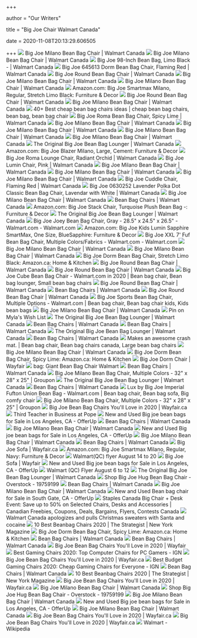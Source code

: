 +++
        
author = "Our Writers"
        
title = "Big Joe Chair Walmart Canada"
        
date = 2020-11-08T20:13:29.606505
        
+++
[ ![](https://i5.walmartimages.ca/images/Enlarge/933/715/6000201933715.jpg)](https://i5.walmartimages.ca/images/Enlarge/933/715/6000201933715.jpg) Big Joe Milano Bean Bag Chair | Walmart Canada
[ ![](https://i5.walmartimages.ca/images/Enlarge/933/814/6000201933814.jpg)](https://i5.walmartimages.ca/images/Enlarge/933/814/6000201933814.jpg) Big Joe Milano Bean Bag Chair | Walmart Canada
[ ![](https://i5.walmartimages.com/asr/abf1c38a-bb54-4b4f-a30a-04901c0a8679_1.9804e877dd50cdb5abe40e11dec9d147.jpeg?odnHeight=450&odnWidth=450&odnBg=ffffff)](https://i5.walmartimages.com/asr/abf1c38a-bb54-4b4f-a30a-04901c0a8679_1.9804e877dd50cdb5abe40e11dec9d147.jpeg?odnHeight=450&odnWidth=450&odnBg=ffffff) Big Joe 98-Inch Bean Bag, Limo Black - | Walmart Canada
[ ![](https://i5.walmartimages.com/asr/1b2c1f91-fbe9-4bf6-b079-6c8c7d2d43d0_1.4146349548c64143c6a8dda5f0df4b39.jpeg?odnHeight=450&odnWidth=450&odnBg=ffffff)](https://i5.walmartimages.com/asr/1b2c1f91-fbe9-4bf6-b079-6c8c7d2d43d0_1.4146349548c64143c6a8dda5f0df4b39.jpeg?odnHeight=450&odnWidth=450&odnBg=ffffff) Big Joe 645613 Dorm Bean Bag Chair, Flaming Red | Walmart Canada
[ ![](https://i5.walmartimages.ca/images/Enlarge/935/366/6000201935366.jpg)](https://i5.walmartimages.ca/images/Enlarge/935/366/6000201935366.jpg) Big Joe Round Bean Bag Chair | Walmart Canada
[ ![](https://i5.walmartimages.ca/images/Enlarge/934/201/6000201934201.jpg)](https://i5.walmartimages.ca/images/Enlarge/934/201/6000201934201.jpg) Big Joe Milano Bean Bag Chair | Walmart Canada
[ ![](https://i5.walmartimages.ca/images/Enlarge/933/790/6000201933790.jpg)](https://i5.walmartimages.ca/images/Enlarge/933/790/6000201933790.jpg) Big Joe Milano Bean Bag Chair | Walmart Canada
[ ![](https://images-na.ssl-images-amazon.com/images/I/41hbfWRBceL._AC_SY400_.jpg)](https://images-na.ssl-images-amazon.com/images/I/41hbfWRBceL._AC_SY400_.jpg) Amazon.com: Big Joe Smartmax Milano, Regular, Stretch Limo Black: Furniture  & Decor
[ ![](https://i5.walmartimages.ca/images/Large/935/368/6000201935368.jpg)](https://i5.walmartimages.ca/images/Large/935/368/6000201935368.jpg) Big Joe Round Bean Bag Chair | Walmart Canada
[ ![](https://i5.walmartimages.ca/images/Large/933/718/6000201933718.jpg)](https://i5.walmartimages.ca/images/Large/933/718/6000201933718.jpg) Big Joe Milano Bean Bag Chair | Walmart Canada
[ ![](https://i.pinimg.com/236x/be/bf/03/bebf03b37dfd663215785c295c169813--childrens-bean-bags-bean-bag-chairs.jpg)](https://i.pinimg.com/236x/be/bf/03/bebf03b37dfd663215785c295c169813--childrens-bean-bags-bean-bag-chairs.jpg) 40+ Best cheap bean bag chairs ideas | cheap bean bag chairs, bean bag,  bean bag chair
[ ![](https://i5.walmartimages.com/asr/21b52d58-fdfc-4ddc-a53d-2b17050019b4_1.1e3d75b434db4cfd7e5ed5b0680ab312.jpeg?odnHeight=2000&odnWidth=2000&odnBg=ffffff)](https://i5.walmartimages.com/asr/21b52d58-fdfc-4ddc-a53d-2b17050019b4_1.1e3d75b434db4cfd7e5ed5b0680ab312.jpeg?odnHeight=2000&odnWidth=2000&odnBg=ffffff) Big Joe Roma Bean Bag Chair, Spicy Lime | Walmart Canada
[ ![](https://i5.walmartimages.ca/images/Enlarge/933/722/6000201933722.jpg)](https://i5.walmartimages.ca/images/Enlarge/933/722/6000201933722.jpg) Big Joe Milano Bean Bag Chair | Walmart Canada
[ ![](https://i5.walmartimages.ca/images/Large/933/694/6000201933694.jpg)](https://i5.walmartimages.ca/images/Large/933/694/6000201933694.jpg) Big Joe Milano Bean Bag Chair | Walmart Canada
[ ![](https://i5.walmartimages.ca/images/Enlarge/933/698/6000201933698.jpg)](https://i5.walmartimages.ca/images/Enlarge/933/698/6000201933698.jpg) Big Joe Milano Bean Bag Chair | Walmart Canada
[ ![](https://i5.walmartimages.ca/images/Enlarge/934/356/6000201934356.jpg)](https://i5.walmartimages.ca/images/Enlarge/934/356/6000201934356.jpg) Big Joe Milano Bean Bag Chair | Walmart Canada
[ ![](https://i5.walmartimages.ca/images/Enlarge/937/543/6000201937543.jpg)](https://i5.walmartimages.ca/images/Enlarge/937/543/6000201937543.jpg) The Original Big Joe Bean Bag Lounger | Walmart Canada
[ ![](https://images-na.ssl-images-amazon.com/images/I/91VujPrBCqL._AC_SX522_.jpg)](https://images-na.ssl-images-amazon.com/images/I/91VujPrBCqL._AC_SX522_.jpg) Amazon.com: Big Joe Blazer Milano, Large, Cement: Furniture & Decor
[ ![](https://i5.walmartimages.com/asr/c9b40cce-1ce9-48e7-9258-3d2184d59d36_1.e0c21cd3ef3a5435e477be50c0b54ab6.jpeg?odnHeight=2000&odnWidth=2000&odnBg=ffffff)](https://i5.walmartimages.com/asr/c9b40cce-1ce9-48e7-9258-3d2184d59d36_1.e0c21cd3ef3a5435e477be50c0b54ab6.jpeg?odnHeight=2000&odnWidth=2000&odnBg=ffffff) Big Joe Roma Lounge Chair, Radiant Orchid | Walmart Canada
[ ![](https://i5.walmartimages.ca/images/Enlarge/970/582/999999-650231970582.jpg)](https://i5.walmartimages.ca/images/Enlarge/970/582/999999-650231970582.jpg) Big Joe Lumin Chair, Pink | Walmart Canada
[ ![](https://i5.walmartimages.ca/images/Large/933/710/6000201933710.jpg)](https://i5.walmartimages.ca/images/Large/933/710/6000201933710.jpg) Big Joe Milano Bean Bag Chair | Walmart Canada
[ ![](https://i5.walmartimages.ca/images/Large/933/716/6000201933716.jpg)](https://i5.walmartimages.ca/images/Large/933/716/6000201933716.jpg) Big Joe Milano Bean Bag Chair | Walmart Canada
[ ![](https://i5.walmartimages.ca/images/Enlarge/934/588/6000201934588.jpg)](https://i5.walmartimages.ca/images/Enlarge/934/588/6000201934588.jpg) Big Joe Milano Bean Bag Chair | Walmart Canada
[ ![](https://i5.walmartimages.com/asr/c6c09ac8-7274-47c4-b064-159d584c6e81_1.8bafe568103e056bdcd7993849c3a24f.jpeg?odnHeight=450&odnWidth=450&odnBg=ffffff)](https://i5.walmartimages.com/asr/c6c09ac8-7274-47c4-b064-159d584c6e81_1.8bafe568103e056bdcd7993849c3a24f.jpeg?odnHeight=450&odnWidth=450&odnBg=ffffff) Big Joe Cuddle Chair, Flaming Red | Walmart Canada
[ ![](https://i5.walmartimages.com/asr/90f0cb4a-423a-4bb8-823a-e968f2c67f18_1.0e76bd26ca2511dd0aea07d1bd571440.jpeg?odnHeight=450&odnWidth=450&odnBg=ffffff)](https://i5.walmartimages.com/asr/90f0cb4a-423a-4bb8-823a-e968f2c67f18_1.0e76bd26ca2511dd0aea07d1bd571440.jpeg?odnHeight=450&odnWidth=450&odnBg=ffffff) Big Joe 0630252 Lavender Polka Dot Classic Bean Bag Chair, Lavendar with  White | Walmart Canada
[ ![](https://i5.walmartimages.ca/images/Enlarge/933/768/6000201933768.jpg)](https://i5.walmartimages.ca/images/Enlarge/933/768/6000201933768.jpg) Big Joe Milano Bean Bag Chair | Walmart Canada
[ ![](https://i5.walmartimages.com/asr/c9616967-f9c4-4418-9eb7-da11b1c772c0_1.da02c8676a3bd14f66be2f77e802c5d3.jpeg?odnBg=ffffff&odnBound=200)](https://i5.walmartimages.com/asr/c9616967-f9c4-4418-9eb7-da11b1c772c0_1.da02c8676a3bd14f66be2f77e802c5d3.jpeg?odnBg=ffffff&odnBound=200) Bean Bag Chairs | Walmart Canada
[ ![](https://images-na.ssl-images-amazon.com/images/I/71CpB8oB6xL._AC_SL1500_.jpg)](https://images-na.ssl-images-amazon.com/images/I/71CpB8oB6xL._AC_SL1500_.jpg) Amazon.com: Big Joe Stack Chair, Turquoise Plush Bean Bag -: Furniture &  Decor
[ ![](https://i5.walmartimages.ca/images/Large/937/580/6000201937580.jpg)](https://i5.walmartimages.ca/images/Large/937/580/6000201937580.jpg) The Original Big Joe Bean Bag Lounger | Walmart Canada
[ ![](https://i5.walmartimages.com/asr/ada7d63e-508c-49f5-b9ec-a617293bf21c_2.b679b47c33bf6afbeaae2147b270beb5.jpeg?odnWidth=612&odnHeight=612&odnBg=ffffff)](https://i5.walmartimages.com/asr/ada7d63e-508c-49f5-b9ec-a617293bf21c_2.b679b47c33bf6afbeaae2147b270beb5.jpeg?odnWidth=612&odnHeight=612&odnBg=ffffff) Big Joe Joey Bean Bag Chair, Gray - 28.5" x 24.5" x 26.5" - Walmart.com -  Walmart.com
[ ![](https://images-na.ssl-images-amazon.com/images/I/51nD2TcwxwL._AC_SY450_.jpg)](https://images-na.ssl-images-amazon.com/images/I/51nD2TcwxwL._AC_SY450_.jpg) Amazon.com: Big Joe Kids Lumin Sapphire SmartMax, One Size, BlueSapphire:  Furniture & Decor
[ ![](https://i5.walmartimages.com/asr/88f89b7e-495a-4e66-8246-4c84ebe7ebb6_1.b0aa1fae119cebb8bd0cb566cf32b672.jpeg?odnWidth=612&odnHeight=612&odnBg=ffffff)](https://i5.walmartimages.com/asr/88f89b7e-495a-4e66-8246-4c84ebe7ebb6_1.b0aa1fae119cebb8bd0cb566cf32b672.jpeg?odnWidth=612&odnHeight=612&odnBg=ffffff) Big Joe XXL 7' Fuf Bean Bag Chair, Multiple Colors/Fabrics - Walmart.com -  Walmart.com
[ ![](https://i5.walmartimages.ca/images/Enlarge/933/793/6000201933793.jpg)](https://i5.walmartimages.ca/images/Enlarge/933/793/6000201933793.jpg) Big Joe Milano Bean Bag Chair | Walmart Canada
[ ![](https://i5.walmartimages.ca/images/Enlarge/933/769/6000201933769.jpg)](https://i5.walmartimages.ca/images/Enlarge/933/769/6000201933769.jpg) Big Joe Milano Bean Bag Chair | Walmart Canada
[ ![](https://images-na.ssl-images-amazon.com/images/I/81jtqxg6YHL._AC_SY355_.jpg)](https://images-na.ssl-images-amazon.com/images/I/81jtqxg6YHL._AC_SY355_.jpg) Big Joe Dorm Bean Bag Chair, Stretch Limo Black: Amazon.ca: Home & Kitchen
[ ![](https://i5.walmartimages.ca/images/Enlarge/935/325/6000201935325.jpg)](https://i5.walmartimages.ca/images/Enlarge/935/325/6000201935325.jpg) Big Joe Round Bean Bag Chair | Walmart Canada
[ ![](https://i5.walmartimages.ca/images/Enlarge/935/331/6000201935331.jpg)](https://i5.walmartimages.ca/images/Enlarge/935/331/6000201935331.jpg) Big Joe Round Bean Bag Chair | Walmart Canada
[ ![](https://i.pinimg.com/474x/36/ae/ca/36aeca187849a227336767d6dae42cba.jpg)](https://i.pinimg.com/474x/36/ae/ca/36aeca187849a227336767d6dae42cba.jpg) Big Joe Cube Bean Bag Chair - Walmart.com in 2020 | Bean bag chair, Bean  bag lounger, Small bean bag chairs
[ ![](https://i5.walmartimages.ca/images/Enlarge/935/335/6000201935335.jpg)](https://i5.walmartimages.ca/images/Enlarge/935/335/6000201935335.jpg) Big Joe Round Bean Bag Chair | Walmart Canada
[ ![](https://i5.walmartimages.ca/images/Thumbnails/292/393/999999-4005380292393.jpg?odnBound=200)](https://i5.walmartimages.ca/images/Thumbnails/292/393/999999-4005380292393.jpg?odnBound=200) Bean Bag Chairs | Walmart Canada
[ ![](https://i5.walmartimages.ca/images/Enlarge/935/327/6000201935327.jpg)](https://i5.walmartimages.ca/images/Enlarge/935/327/6000201935327.jpg) Big Joe Round Bean Bag Chair | Walmart Canada
[ ![](https://i.pinimg.com/originals/84/f2/6d/84f26de9489fff6836c9522d884c4f2f.jpg)](https://i.pinimg.com/originals/84/f2/6d/84f26de9489fff6836c9522d884c4f2f.jpg) Big Joe Sports Bean Bag Chair, Multiple Options - Walmart.com | Bean bag  chair, Bean bag chair kids, Kids bean bags
[ ![](https://i5.walmartimages.ca/images/Thumbnails/365/981/999999-4005380365981.jpg)](https://i5.walmartimages.ca/images/Thumbnails/365/981/999999-4005380365981.jpg) Big Joe Milano Bean Bag Chair | Walmart Canada
[ ![](https://i.pinimg.com/originals/ca/24/a6/ca24a62e1921e42824c0378c9fce4b29.jpg)](https://i.pinimg.com/originals/ca/24/a6/ca24a62e1921e42824c0378c9fce4b29.jpg) Pin on Myla's Wish List
[ ![](https://i5.walmartimages.ca/images/Large/937/549/6000201937549.jpg)](https://i5.walmartimages.ca/images/Large/937/549/6000201937549.jpg) The Original Big Joe Bean Bag Lounger | Walmart Canada
[ ![](https://i5.walmartimages.com/asr/abdb671f-b880-4195-bb74-69cc17c92f05_1.9c8fb92cdf09ef7d171304a0424a95e9.jpeg?odnBg=ffffff&odnBound=200)](https://i5.walmartimages.com/asr/abdb671f-b880-4195-bb74-69cc17c92f05_1.9c8fb92cdf09ef7d171304a0424a95e9.jpeg?odnBg=ffffff&odnBound=200) Bean Bag Chairs | Walmart Canada
[ ![](https://i5.walmartimages.com/asr/8c07fe84-faf6-4cb7-94c5-b1f33d38df53_1.c5e46b03f90e0d9f5231ffe40cb7256c.jpeg?odnBg=ffffff&odnBound=200)](https://i5.walmartimages.com/asr/8c07fe84-faf6-4cb7-94c5-b1f33d38df53_1.c5e46b03f90e0d9f5231ffe40cb7256c.jpeg?odnBg=ffffff&odnBound=200) Bean Bag Chairs | Walmart Canada
[ ![](https://i5.walmartimages.ca/images/Enlarge/937/586/6000201937586.jpg)](https://i5.walmartimages.ca/images/Enlarge/937/586/6000201937586.jpg) The Original Big Joe Bean Bag Lounger | Walmart Canada
[ ![](https://i5.walmartimages.com/asr/b0c93cdf-215e-49c3-8353-fd56af401fb3_1.7f4556ad1af861bc110300b6c0bf2eb2.jpeg?odnBg=ffffff&odnBound=200)](https://i5.walmartimages.com/asr/b0c93cdf-215e-49c3-8353-fd56af401fb3_1.7f4556ad1af861bc110300b6c0bf2eb2.jpeg?odnBg=ffffff&odnBound=200) Bean Bag Chairs | Walmart Canada
[ ![](https://i.pinimg.com/originals/a0/48/14/a04814450d4fc263b73473901615fefd.jpg)](https://i.pinimg.com/originals/a0/48/14/a04814450d4fc263b73473901615fefd.jpg) Makes an awesome crash mat. | Bean bag chair, Bean bag chairs canada, Large  bean bag chairs
[ ![](https://photos-us.bazaarvoice.com/photo/2/cGhvdG86d2FsbWFydA/00d11b44-cb60-52ca-8395-575e6a66687f)](https://photos-us.bazaarvoice.com/photo/2/cGhvdG86d2FsbWFydA/00d11b44-cb60-52ca-8395-575e6a66687f) Big Joe Milano Bean Bag Chair | Walmart Canada
[ ![](https://images-na.ssl-images-amazon.com/images/I/81AFmIV-TtL._AC_SL1500_.jpg)](https://images-na.ssl-images-amazon.com/images/I/81AFmIV-TtL._AC_SL1500_.jpg) Big Joe Dorm Bean Bag Chair, Spicy Lime: Amazon.ca: Home & Kitchen
[ ![](https://secure.img1-ag.wfcdn.com/im/89396613/resize-h600-w600%5Ecompr-r85/1298/129826033/Big+Joe+Standard+Bean+Bag+Chair+%26+Lounger.jpg)](https://secure.img1-ag.wfcdn.com/im/89396613/resize-h600-w600%5Ecompr-r85/1298/129826033/Big+Joe+Standard+Bean+Bag+Chair+%26+Lounger.jpg) Big Joe Dorm Chair | Wayfair
[ ![](https://lh3.googleusercontent.com/proxy/4J-zx0DgMbMy4NFWkPmVGqyNg-XW-eLHYFMXrbw9NPpG2X3MXtTDSEPfD-0zv2cRI47HoNIXjxf0iBjuKJFiEoWihDBQJOwsVDjWLgaO81rdOUNX3N4kyrTXIVgmcJHOr-zwreSdgT1k9FfvbuEHXnkx0LVPQdh7ul1pMJ5nZUi1ETdgdpW7_VRoyrBA19FVThqa1fx_RLTpMJz2a342x6Z0lccp-8fDQglvBTnEPDDZM4fDn2CTntQHeznTtjSwlT5LeEEXXoi45qEzAX8HeUQALqdFM-NabLJhTnYRD5DhrFdQMdIXY8k=s0-d)](https://lh3.googleusercontent.com/proxy/4J-zx0DgMbMy4NFWkPmVGqyNg-XW-eLHYFMXrbw9NPpG2X3MXtTDSEPfD-0zv2cRI47HoNIXjxf0iBjuKJFiEoWihDBQJOwsVDjWLgaO81rdOUNX3N4kyrTXIVgmcJHOr-zwreSdgT1k9FfvbuEHXnkx0LVPQdh7ul1pMJ5nZUi1ETdgdpW7_VRoyrBA19FVThqa1fx_RLTpMJz2a342x6Z0lccp-8fDQglvBTnEPDDZM4fDn2CTntQHeznTtjSwlT5LeEEXXoi45qEzAX8HeUQALqdFM-NabLJhTnYRD5DhrFdQMdIXY8k=s0-d) bag: Giant Bean Bag Chair Walmart
[ ![](https://i5.walmartimages.ca/images/Thumbnails/001/210/999999-891662001210.jpg?odnBound=200)](https://i5.walmartimages.ca/images/Thumbnails/001/210/999999-891662001210.jpg?odnBound=200) Bean Bag Chairs | Walmart Canada
[ ![](https://img.grouponcdn.com/stores/MPHudZ76BMayZjmankx29XaFBrE/storesoi38862703-750x450/v1/c700x420.jpg)](https://img.grouponcdn.com/stores/MPHudZ76BMayZjmankx29XaFBrE/storesoi38862703-750x450/v1/c700x420.jpg) Big Joe Milano Bean Bag Chair, Multiple Colors - 32" x 28" x 25" | Groupon
[ ![](https://i5.walmartimages.ca/images/Thumbnails/403/539/4005380403539.jpg)](https://i5.walmartimages.ca/images/Thumbnails/403/539/4005380403539.jpg) The Original Big Joe Bean Bag Lounger | Walmart Canada
[ ![](https://i5.walmartimages.com/asr/997bc07b-af4c-43c7-9a0d-20e857c785e0_1.1adf842e6dfccfa3227533116cf56123.png?odnBg=ffffff&odnBound=200)](https://i5.walmartimages.com/asr/997bc07b-af4c-43c7-9a0d-20e857c785e0_1.1adf842e6dfccfa3227533116cf56123.png?odnBg=ffffff&odnBound=200) Bean Bag Chairs | Walmart Canada
[ ![](https://i.pinimg.com/474x/41/d7/88/41d788537869b5c45215c1f71bf384a8.jpg)](https://i.pinimg.com/474x/41/d7/88/41d788537869b5c45215c1f71bf384a8.jpg) Lux by Big Joe Imperial Fufton Union Bean Bag - Walmart.com | Bean bag chair,  Bean bag sofa, Big comfy chair
[ ![](https://img.grouponcdn.com/stores/64ojjtAnR27WEk5vnCqxSxdxrus/storespi16318057-1800x1080/v1/c700x420.jpg)](https://img.grouponcdn.com/stores/64ojjtAnR27WEk5vnCqxSxdxrus/storespi16318057-1800x1080/v1/c700x420.jpg) Big Joe Milano Bean Bag Chair, Multiple Colors - 32" x 28" x 25" | Groupon
[ ![](https://secure.img1-fg.wfcdn.com/im/62763733/resize-h310-w310%5Ecompr-r85/4840/48400466/fuf-large-bean-bag-chair.jpg)](https://secure.img1-fg.wfcdn.com/im/62763733/resize-h310-w310%5Ecompr-r85/4840/48400466/fuf-large-bean-bag-chair.jpg) Big Joe Bean Bag Chairs You'll Love in 2020 | Wayfair.ca
[ ![](https://image.slidesharecdn.com/newbusinessisuwdecember18-140302071009-phpapp01/95/third-teacher-in-business-at-pope-14-638.jpg?cb=1393744282)](https://image.slidesharecdn.com/newbusinessisuwdecember18-140302071009-phpapp01/95/third-teacher-in-business-at-pope-14-638.jpg?cb=1393744282) Third Teacher in Business at Pope
[ ![](https://images.offerup.com/5sgicDdJz4Cu9muclJd0Uvl8dt4=/300x533/6ea0/6ea007d9389949e4b06c216a25cefc4d.jpg)](https://images.offerup.com/5sgicDdJz4Cu9muclJd0Uvl8dt4=/300x533/6ea0/6ea007d9389949e4b06c216a25cefc4d.jpg) New and Used Big joe bean bags for Sale in Los Angeles, CA - OfferUp
[ ![](https://i5.walmartimages.com/asr/9e4a2188-4d5a-4e6a-a22f-91a794c99a79_1.e317c8906aea85b9e246bffc8189d0bf.jpeg?odnBg=ffffff&odnBound=200)](https://i5.walmartimages.com/asr/9e4a2188-4d5a-4e6a-a22f-91a794c99a79_1.e317c8906aea85b9e246bffc8189d0bf.jpeg?odnBg=ffffff&odnBound=200) Bean Bag Chairs | Walmart Canada
[ ![](https://i5.walmartimages.com/asr/fe3f9920-fad0-4acf-829e-1396f3f9c060_1.057ed96ed577df958f639abbdabb6f22.jpeg?odnHeight=180&odnWidth=180&odnBg=ffffff)](https://i5.walmartimages.com/asr/fe3f9920-fad0-4acf-829e-1396f3f9c060_1.057ed96ed577df958f639abbdabb6f22.jpeg?odnHeight=180&odnWidth=180&odnBg=ffffff) Big Joe Milano Bean Bag Chair | Walmart Canada
[ ![](https://images.offerup.com/Y1oh0I9LbajWWgkmY8JiXGU-PfU=/300x300/6dea/6dea95bd05c14199b0181a85387878cc.jpg)](https://images.offerup.com/Y1oh0I9LbajWWgkmY8JiXGU-PfU=/300x300/6dea/6dea95bd05c14199b0181a85387878cc.jpg) New and Used Big joe bean bags for Sale in Los Angeles, CA - OfferUp
[ ![](https://i5.walmartimages.ca/images/Thumbnails/101/398/999999-692652101398.jpg)](https://i5.walmartimages.ca/images/Thumbnails/101/398/999999-692652101398.jpg) Big Joe Milano Bean Bag Chair | Walmart Canada
[ ![](https://i5.walmartimages.com/asr/58a32f5f-b5d6-4ac1-a52e-ac05c8167f45_1.a3aead1da4dd011ee70df7743f4527ae.jpeg?odnBg=ffffff&odnBound=200)](https://i5.walmartimages.com/asr/58a32f5f-b5d6-4ac1-a52e-ac05c8167f45_1.a3aead1da4dd011ee70df7743f4527ae.jpeg?odnBg=ffffff&odnBound=200) Bean Bag Chairs | Walmart Canada
[ ![](https://secure.img1-fg.wfcdn.com/im/25807862/resize-h310-w310%5Ecompr-r85/3113/31139893/big-joe-medium-bean-bag-chair.jpg)](https://secure.img1-fg.wfcdn.com/im/25807862/resize-h310-w310%5Ecompr-r85/3113/31139893/big-joe-medium-bean-bag-chair.jpg) Big Joe Sofa | Wayfair.ca
[ ![](https://images-na.ssl-images-amazon.com/images/I/71xzS8Wd4cL._AC_SL1500_.jpg)](https://images-na.ssl-images-amazon.com/images/I/71xzS8Wd4cL._AC_SL1500_.jpg) Amazon.com: Big Joe Smartmax Milano, Regular, Navy: Furniture & Decor
[ ![](https://flyers.smartcanucks.ca/uploads/pages/15074/walmartqc-flyer-august-14-to-20-17.JPG)](https://flyers.smartcanucks.ca/uploads/pages/15074/walmartqc-flyer-august-14-to-20-17.JPG) Walmart(QC) flyer August 14 to 20
[ ![](https://secure.img1-fg.wfcdn.com/im/73683345/resize-h600-w600%5Ecompr-r85/1281/128133178/Big+Joe+Large+Bean+Bag+Sofa.jpg)](https://secure.img1-fg.wfcdn.com/im/73683345/resize-h600-w600%5Ecompr-r85/1281/128133178/Big+Joe+Large+Bean+Bag+Sofa.jpg) Big Joe Sofa | Wayfair
[ ![](https://images.offerup.com/Pu8NheOjXJB4trAbZ8NA1RTJwm8=/300x533/ed83/ed83919d1e714391b33c17fa3713be5e.jpg)](https://images.offerup.com/Pu8NheOjXJB4trAbZ8NA1RTJwm8=/300x533/ed83/ed83919d1e714391b33c17fa3713be5e.jpg) New and Used Big joe bean bags for Sale in Los Angeles, CA - OfferUp
[ ![](https://flyers.smartcanucks.ca/uploads/pages/44231/walmart-qc-flyer-august-6-to-12-21.jpg)](https://flyers.smartcanucks.ca/uploads/pages/44231/walmart-qc-flyer-august-6-to-12-21.jpg) Walmart (QC) Flyer August 6 to 12
[ ![](https://i5.walmartimages.ca/images/Large/937/555/6000201937555.jpg)](https://i5.walmartimages.ca/images/Large/937/555/6000201937555.jpg) The Original Big Joe Bean Bag Lounger | Walmart Canada
[ ![](https://ak1.ostkcdn.com//images/products/19759199/Big-Joe-Hug-Bean-Bag-Chair-3a090ba6-136a-41d0-96c8-baf2d94b7509.jpg)](https://ak1.ostkcdn.com//images/products/19759199/Big-Joe-Hug-Bean-Bag-Chair-3a090ba6-136a-41d0-96c8-baf2d94b7509.jpg) Shop Big Joe Hug Bean Bag Chair - Overstock - 19759199
[ ![](https://i5.walmartimages.ca/images/Thumbnails/292/416/999999-4005380292416.jpg?odnBound=200)](https://i5.walmartimages.ca/images/Thumbnails/292/416/999999-4005380292416.jpg?odnBound=200) Bean Bag Chairs | Walmart Canada
[ ![](https://photos-us.bazaarvoice.com/photo/2/cGhvdG86d2FsbWFydA/a82e1c0a-4aef-520f-a4cd-85177ab904fb)](https://photos-us.bazaarvoice.com/photo/2/cGhvdG86d2FsbWFydA/a82e1c0a-4aef-520f-a4cd-85177ab904fb) Big Joe Milano Bean Bag Chair | Walmart Canada
[ ![](https://images.offerup.com/SBKDcAiQ9KSmlMQDYAIChj2LUoU=/300x649/7b8e/7b8e131ebfef443a8b810eca8d09c956.jpg)](https://images.offerup.com/SBKDcAiQ9KSmlMQDYAIChj2LUoU=/300x649/7b8e/7b8e131ebfef443a8b810eca8d09c956.jpg) New and Used Bean bag chair for Sale in South Gate, CA - OfferUp
[ ![](https://smartcanucks.ca/wp-content/uploads/2019/10/Screen-Shot-2019-10-30-at-9.23.08-AM.png)](https://smartcanucks.ca/wp-content/uploads/2019/10/Screen-Shot-2019-10-30-at-9.23.08-AM.png) Staples Canada Big Chair + Desk Event: Save up to 50% on Selected Chairs,  Desks and Accessories | Canadian Freebies, Coupons, Deals, Bargains,  Flyers, Contests Canada
[ ![](https://s.yimg.com/ny/api/res/1.2/e.09mk2JiWcAU4CKh_yHNQ--/YXBwaWQ9aGlnaGxhbmRlcjt3PTk2MDtoPTEzMDIuNjYyODg5NTE4NDEzNQ--/https://media-mbst-pub-ue1.s3.amazonaws.com/creatr-uploaded-images/2019-12/2b979540-1aa2-11ea-bf6e-ef07ee9666a2)](https://s.yimg.com/ny/api/res/1.2/e.09mk2JiWcAU4CKh_yHNQ--/YXBwaWQ9aGlnaGxhbmRlcjt3PTk2MDtoPTEzMDIuNjYyODg5NTE4NDEzNQ--/https://media-mbst-pub-ue1.s3.amazonaws.com/creatr-uploaded-images/2019-12/2b979540-1aa2-11ea-bf6e-ef07ee9666a2) Walmart Canada apologizes and pulls Christmas sweaters with Santa and  cocaine
[ ![](https://pyxis.nymag.com/v1/imgs/8e0/e99/b5a7444b2665bc3b9ca970aeaa9f4ba4d6-cozy-sack-6-feet-bean-bag-chair-large-gr.rsquare.w600.jpg)](https://pyxis.nymag.com/v1/imgs/8e0/e99/b5a7444b2665bc3b9ca970aeaa9f4ba4d6-cozy-sack-6-feet-bean-bag-chair-large-gr.rsquare.w600.jpg) 10 Best Beanbag Chairs 2020 | The Strategist | New York Magazine
[ ![](https://images-na.ssl-images-amazon.com/images/I/81gtymu2cgL._AC_SL1500_.jpg)](https://images-na.ssl-images-amazon.com/images/I/81gtymu2cgL._AC_SL1500_.jpg) Big Joe Dorm Bean Bag Chair, Spicy Lime: Amazon.ca: Home & Kitchen
[ ![](https://i5.walmartimages.ca/images/Thumbnails/923/631/923631.jpg?odnBound=200)](https://i5.walmartimages.ca/images/Thumbnails/923/631/923631.jpg?odnBound=200) Bean Bag Chairs | Walmart Canada
[ ![](https://i5.walmartimages.ca/images/Thumbnails/100/766/999999-692652100766.jpg?odnBound=200)](https://i5.walmartimages.ca/images/Thumbnails/100/766/999999-692652100766.jpg?odnBound=200) Bean Bag Chairs | Walmart Canada
[ ![](https://secure.img1-fg.wfcdn.com/im/87590172/resize-h160-w160%5Ecompr-r85/4840/48400517/Big+Joe+Fuf+Large+Bean+Bag+Chair.jpg)](https://secure.img1-fg.wfcdn.com/im/87590172/resize-h160-w160%5Ecompr-r85/4840/48400517/Big+Joe+Fuf+Large+Bean+Bag+Chair.jpg) Big Joe Bean Bag Chairs You'll Love in 2020 | Wayfair
[ ![](https://assets-prd.ignimgs.com/2020/06/03/11-1591197581873.jpg)](https://assets-prd.ignimgs.com/2020/06/03/11-1591197581873.jpg) Best Gaming Chairs 2020: Top Computer Chairs for PC Gamers - IGN
[ ![](https://secure.img1-fg.wfcdn.com/im/03550807/resize-h310-w310%5Ecompr-r85/1271/127169958/big-joe-standard-bean-bag-chair-lounger.jpg)](https://secure.img1-fg.wfcdn.com/im/03550807/resize-h310-w310%5Ecompr-r85/1271/127169958/big-joe-standard-bean-bag-chair-lounger.jpg) Big Joe Bean Bag Chairs You'll Love in 2020 | Wayfair.ca
[ ![](http://assets1.ignimgs.com/2018/06/20/bestgamingchairs-blogroll-1529525911135.jpg)](http://assets1.ignimgs.com/2018/06/20/bestgamingchairs-blogroll-1529525911135.jpg) Best Budget Gaming Chairs 2020: Cheap Gaming Chairs for Everyone - IGN
[ ![](https://i5.walmartimages.ca/images/Thumbnails/148/(2)/692652100148(2).jpg?odnBound=200)](https://i5.walmartimages.ca/images/Thumbnails/148/(2)/692652100148(2).jpg?odnBound=200) Bean Bag Chairs | Walmart Canada
[ ![](https://pyxis.nymag.com/v1/imgs/719/5ba/9c5f0475062d83030b64392a3add6c23ee-big-joe-large-fuf-with-removable-washabl.2x.rsquare.w600.jpg)](https://pyxis.nymag.com/v1/imgs/719/5ba/9c5f0475062d83030b64392a3add6c23ee-big-joe-large-fuf-with-removable-washabl.2x.rsquare.w600.jpg) 10 Best Beanbag Chairs 2020 | The Strategist | New York Magazine
[ ![](https://secure.img1-fg.wfcdn.com/im/73758292/resize-h240-w240%5Ecompr-r85/4840/48400292/default_name.jpg)](https://secure.img1-fg.wfcdn.com/im/73758292/resize-h240-w240%5Ecompr-r85/4840/48400292/default_name.jpg) Big Joe Bean Bag Chairs You'll Love in 2020 | Wayfair.ca
[ ![](https://i5.walmartimages.ca/images/Thumbnails/100/162/999999-692652100162.jpg)](https://i5.walmartimages.ca/images/Thumbnails/100/162/999999-692652100162.jpg) Big Joe Milano Bean Bag Chair | Walmart Canada
[ ![](https://ak1.ostkcdn.com//images/products/19759199/Big-Joe-Hug-Bean-Bag-Chair-e8eec91f-0244-4957-afa4-5fb8f63b5e05.jpg)](https://ak1.ostkcdn.com//images/products/19759199/Big-Joe-Hug-Bean-Bag-Chair-e8eec91f-0244-4957-afa4-5fb8f63b5e05.jpg) Shop Big Joe Hug Bean Bag Chair - Overstock - 19759199
[ ![](https://photos-us.bazaarvoice.com/photo/2/cGhvdG86d2FsbWFydA/7589845c-3add-50c7-9108-f817443df1c3)](https://photos-us.bazaarvoice.com/photo/2/cGhvdG86d2FsbWFydA/7589845c-3add-50c7-9108-f817443df1c3) Big Joe Milano Bean Bag Chair | Walmart Canada
[ ![](https://photos.offerup.com/Wl0q6FNtEzk3BnKhZfIrA37vItA=/300x225/0c0f/0c0f806416894b7b88865e378b796cf9.jpg)](https://photos.offerup.com/Wl0q6FNtEzk3BnKhZfIrA37vItA=/300x225/0c0f/0c0f806416894b7b88865e378b796cf9.jpg) New and Used Big joe bean bags for Sale in Los Angeles, CA - OfferUp
[ ![](https://i5.walmartimages.ca/images/Thumbnails/490/(2)/692652100490(2).jpg)](https://i5.walmartimages.ca/images/Thumbnails/490/(2)/692652100490(2).jpg) Big Joe Milano Bean Bag Chair | Walmart Canada
[ ![](https://secure.img1-fg.wfcdn.com/im/17162766/resize-h160-w160%5Ecompr-r85/3243/32431550/Big+Joe+Standard+Bean+Bag+Chair+%2526+Lounger.jpg)](https://secure.img1-fg.wfcdn.com/im/17162766/resize-h160-w160%5Ecompr-r85/3243/32431550/Big+Joe+Standard+Bean+Bag+Chair+%2526+Lounger.jpg) Big Joe Bean Bag Chairs You'll Love in 2020 | Wayfair.ca
[ ![](https://secure.img1-fg.wfcdn.com/im/54709626/resize-h160-w160%5Ecompr-r85/4840/48400669/Big+Joe+Fuf+Classic+Large+Bean+Bag+Chair.jpg)](https://secure.img1-fg.wfcdn.com/im/54709626/resize-h160-w160%5Ecompr-r85/4840/48400669/Big+Joe+Fuf+Classic+Large+Bean+Bag+Chair.jpg) Big Joe Bean Bag Chairs You'll Love in 2020 | Wayfair.ca
[ ![](https://upload.wikimedia.org/wikipedia/commons/d/d4/Walmart_store_exterior_5266815680.jpg)](https://upload.wikimedia.org/wikipedia/commons/d/d4/Walmart_store_exterior_5266815680.jpg) Walmart - Wikipedia
